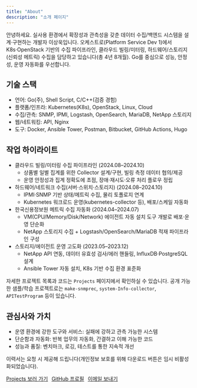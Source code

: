 ```yaml
---
title: "About"
description: "소개 페이지"
---
```


안녕하세요. 실사용 환경에서 확장성과 관측성을 갖춘 데이터 수집/백엔드 시스템을 설계·구현하는 개발자 이상욱입니다. 오케스트로(Platform Service Dev 1)에서 K8s·OpenStack 기반의 수집 파이프라인, 클라우드 빌링/미터링, 하드웨어/스토리지(신뢰성 메트릭) 수집을 담당하고 있습니다(총 4년 8개월). Go를 중심으로 성능, 안정성, 운영 자동화를 우선합니다.

## 기술 스택
- 언어: Go(주), Shell Script, C/C++(검증 경험)
- 플랫폼/인프라: Kubernetes(K8s), OpenStack, Linux, Cloud
- 수집/관측: SNMP, IPMI, Logstash, OpenSearch, MariaDB, NetApp 스토리지
- 웹/네트워킹: API, Nginx
- 도구: Docker, Ansible Tower, Postman, Bitbucket, GitHub Actions, Hugo

## 작업 하이라이트
- 클라우드 빌링/미터링 수집 파이프라인 (2024.08–2024.10)
  - 상품별 일별 집계를 위한 Collector 설계/구현, 빌링 측정 데이터 협의/제공
  - 운영 안정성과 집계 정확도에 초점, 장애·재시도·오류 처리 플로우 정립
- 하드웨어/네트워크 수집(서버·스위치·스토리지) (2024.08–2024.10)
  - IPMI·SNMP 기반 상태/메트릭 수집, 물리 토폴로지 연계
  - Kubernetes 워크로드 운영(kubernetes-collector 등), 배포/스케일 자동화
- 한국신용정보원 메트릭 수집 자동화 (2024.04–2024.07)
  - VM(CPU/Memory/Disk/Network) 에이전트 자동 설치 도구 개발로 배포·운영 단순화
  - NetApp 스토리지 수집 + Logstash/OpenSearch/MariaDB 적재 파이프라인 구성
- 스토리지/에이전트 운영 고도화 (2023.05–2023.12)
  - NetApp API 연동, 데이터 유효성 검사/에러 핸들링, InfluxDB·PostgreSQL 설계
  - Ansible Tower 자동 설치, K8s 기반 수집 환경 표준화

자세한 프로젝트 목록과 코드는 `Projects` 페이지에서 확인하실 수 있습니다. 공개 가능한 샘플/학습 프로젝트로는 `make-snmprec`, `system-Info-collector`, `APITestProgram` 등이 있습니다.

## 관심사와 가치
- 운영 환경에 강한 도구와 서비스: 실패에 강하고 관측 가능한 시스템
- 단순함과 자동화: 반복 업무의 자동화, 간결하고 이해 가능한 코드
- 성능과 품질: 벤치마크, 로깅, 테스트를 통한 지속적 개선

이력서는 요청 시 제공해 드립니다(개인정보 보호를 위해 다운로드 버튼은 임시 비활성화되었습니다).

<div class="btn-group" style="display:flex; gap:10px; flex-wrap:wrap; margin-top:8px;">
  <a class="btn" href="/projects/">Projects 보러 가기</a>
  <a class="btn" href="https://github.com/swlee3306" target="_blank" rel="noopener">GitHub 프로필</a>
  <a class="btn" href="mailto:swlee3306@gmail.com">이메일 보내기</a>
  <!-- 이력서 다운로드 버튼(임시 비활성화)
  <a class="btn" href="/files/resume.pdf" target="_blank" rel="noopener" aria-label="이력서 PDF 다운로드">이력서 다운로드 (PDF)</a>
  -->
</div>
